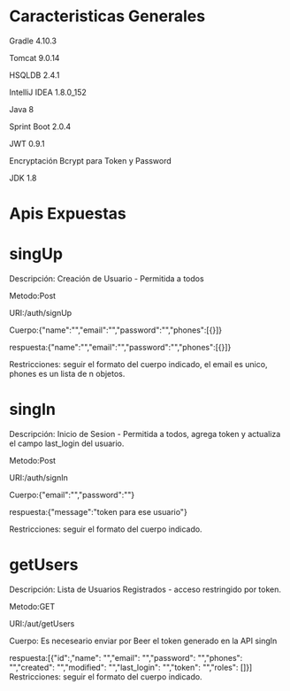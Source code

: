 # Caracteristicas Generales
Gradle 4.10.3

Tomcat 9.0.14

HSQLDB 2.4.1

IntelliJ IDEA 1.8.0_152

Java 8

Sprint Boot 2.0.4

JWT 0.9.1

Encryptación Bcrypt para Token y Password

JDK 1.8

# Apis Expuestas
# singUp
Descripción: Creación de Usuario - Permitida a todos

Metodo:Post

URI:/auth/signUp

Cuerpo:{"name":"","email":"","password":"","phones":[{}]}

respuesta:{"name":"","email":"","password":"","phones":[{}]}

Restricciones: seguir el formato del cuerpo indicado, el email es unico, phones es un lista de n objetos.

# singIn
Descripción: Inicio de Sesion - Permitida a todos, agrega token y actualiza el campo last_login del usuario.

Metodo:Post

URI:/auth/signIn

Cuerpo:{"email":"","password":""}

respuesta:{"message":"token para ese usuario"}

Restricciones: seguir el formato del cuerpo indicado.

# getUsers
Descripción: Lista de Usuarios Registrados - acceso restringido por token.

Metodo:GET

URI:/aut/getUsers

Cuerpo: Es neceseario enviar por Beer el token generado en la API singIn

respuesta:[{"id":,"name": "","email": "","password": "","phones": "","created": "","modified": "","last_login": "","token": "","roles": []}]
Restricciones: seguir el formato del cuerpo indicado.